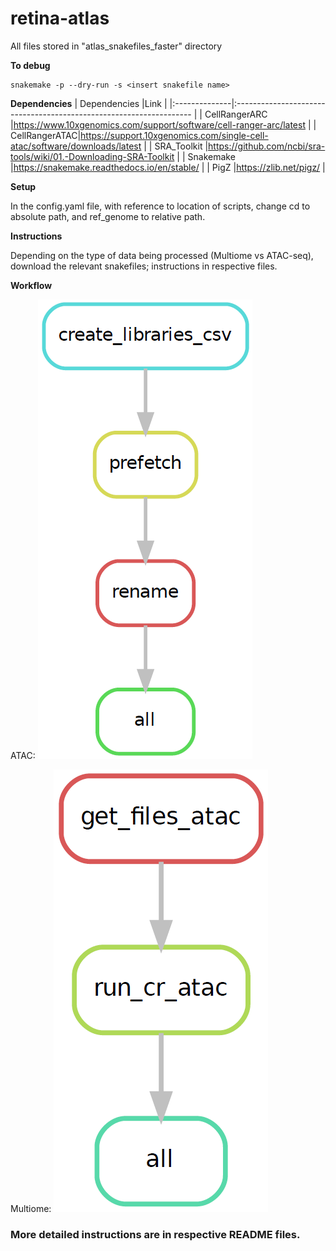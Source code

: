 # retina-atlas
All files stored in "atlas_snakefiles_faster" directory

**To debug**
```
snakemake -p --dry-run -s <insert snakefile name>
```
**Dependencies**
| Dependencies  |Link                                                                       |
|:--------------|:-------------------------------------------------------------------       |
| CellRangerARC |https://www.10xgenomics.com/support/software/cell-ranger-arc/latest        |
| CellRangerATAC|https://support.10xgenomics.com/single-cell-atac/software/downloads/latest |
| SRA_Toolkit   |https://github.com/ncbi/sra-tools/wiki/01.-Downloading-SRA-Toolkit         |
| Snakemake     |https://snakemake.readthedocs.io/en/stable/                                |
| PigZ          |https://zlib.net/pigz/                                                     |

**Setup**

In the config.yaml file, with reference to location of scripts, change cd to absolute path, and ref_genome to relative path.

**Instructions**

Depending on the type of data being processed (Multiome vs ATAC-seq), download the relevant snakefiles; instructions in respective files.

**Workflow**

ATAC:
![plot](./set_up.PNG)

Multiome:
![plot](./run_cr_atac.PNG)

### More detailed instructions are in respective README files.